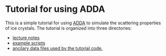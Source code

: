 # Tutorial for using ADDA

This is a simple tutorial for using [ADDA](https://github.com/adda-team/adda) to simulate the scattering properties of ice crystals. The tutorial is organized into three directories:
- [lecture notes](notes)
- [example scripts](code)
- [ancilary data files used by the tutorial code.](data)
